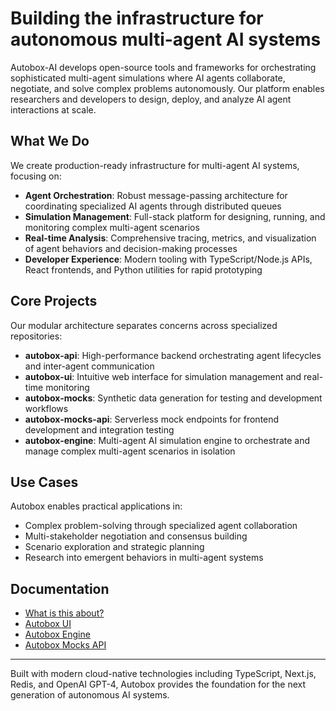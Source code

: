 # Building the infrastructure for autonomous multi-agent AI systems

Autobox-AI develops open-source tools and frameworks for orchestrating sophisticated multi-agent simulations where AI agents collaborate, negotiate, and solve complex problems autonomously. Our platform enables researchers and developers to design, deploy, and analyze AI agent interactions at scale.

## What We Do

We create production-ready infrastructure for multi-agent AI systems, focusing on:

- **Agent Orchestration**: Robust message-passing architecture for coordinating specialized AI agents through distributed queues
- **Simulation Management**: Full-stack platform for designing, running, and monitoring complex multi-agent scenarios
- **Real-time Analysis**: Comprehensive tracing, metrics, and visualization of agent behaviors and decision-making processes
- **Developer Experience**: Modern tooling with TypeScript/Node.js APIs, React frontends, and Python utilities for rapid prototyping

## Core Projects

Our modular architecture separates concerns across specialized repositories:

- **autobox-api**: High-performance backend orchestrating agent lifecycles and inter-agent communication
- **autobox-ui**: Intuitive web interface for simulation management and real-time monitoring
- **autobox-mocks**: Synthetic data generation for testing and development workflows
- **autobox-mocks-api**: Serverless mock endpoints for frontend development and integration testing
- **autobox-engine**: Multi-agent AI simulation engine to orchestrate and manage complex multi-agent scenarios in isolation

## Use Cases

Autobox enables practical applications in:

- Complex problem-solving through specialized agent collaboration
- Multi-stakeholder negotiation and consensus building
- Scenario exploration and strategic planning
- Research into emergent behaviors in multi-agent systems

## Documentation

- [What is this about?](https://margostino.com/posts/the-next-layer-of-intelligence-part-1)
- [Autobox UI](https://github.com/Autobox-AI/autobox-ui)
- [Autobox Engine](https://github.com/Autobox-AI/autobox-engine)
- [Autobox Mocks API](https://github.com/Autobox-AI/autobox-mocks-api)

---

Built with modern cloud-native technologies including TypeScript, Next.js, Redis, and OpenAI GPT-4, Autobox provides the foundation for the next generation of autonomous AI systems.
